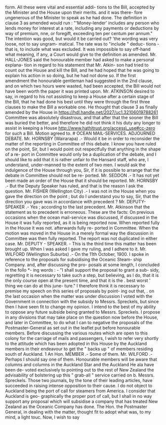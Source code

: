 form. All these were vital and essential addi- tions to the Bill, accepted by the Minister and the House upon their merits. and it was there- fore ungenerous of the Minister to speak as he had done. The definition in clause 3 as amended would run : "'Money-lender' includes any person who lends money for interest at a rate, including any payments or deductions by way of premium, nne, or foregift, exceeding ten per centum per annum." The intention was good, but would it be carried out? 'the wording was very loose, not to say ungram- matical. The rate was to "include " deduc- tions - that is, to include what was excluded. It was impossible to say off-hand what meaning, if any, a Court would give to the definition as amended. Mr. HALL-JONES said the honourable member had asked to make a personal explana- tion in regard to his statement that Mr. Atkin- son had tried to count out the House and kill the Bill, and he had hoped that he was going to explain his action in so doing, but he had not done so. If the first amendment the honourable gentleman had suggested in the 2nd clause, and on which two hours were wasted, had been accepted, the Bill would not have been worth the paper it was printed upon. Mr. ATKINSON desired to say, in regard to his not assisting to keep a House after a certain stage of the Bill, that he had done his best until they were through the first three clauses to make the Bill a workable one. He thought that clause 3 as finally amended by the House in https://hdl.handle.net/2027/uc1.32106019788261 Committee was absolutely disastrous, and that after that the sooner the Bill was buried the better, and therefore he did not think it his duty any longer to assist in keeping a House http://www.hathitrust.org/access\_use#cc-zero for such a Bill. Motion agreed to. # OCEAN MAIL-SERVICES. ADJOURNED DEBATE. Mr. HORNSBY (Wairarapa) .- Would it be in order to reconsider the matter of the reporting in Committee of this debate. I know you have ruled on the point, Sir, but I would point out respectfully that anything in the shape of a re- port in Committee would only be a duplication of the debate, and I should like to add that it is rather unfair to the Hansard staff, who are, I understand, under-manned to the extent of two men. I would ask the indulgence of the House through you, Sir, if it is possible to arrange that the debate in Committee should not be re- ported. Mr. SEDDON .- It has not yet been made an order of the House that it should be reported. Mr. HORNSBY .- But the Deputy Speaker has ruled, and that is the reason I ask the question. Mr. FISHER (Wellington City) .- I was not in the House when you gave the direction on the point ; but do I understand you to say, Sir, that the direction you gave was in accordance with precedent ? Mr. DEPUTY-SPEAKER .- Yes ; according to the last precedent. Mr. Atkinson that the statement as to precedent is erroneous. These are the facts: On previous occasions when the ocean mail-service was discussed, if discussed in the House it was fully reported, as it is being reported now. When reported fully in the House it was not. afterwards fully re- ported in Committee. When the motion was moved in the House in a merely formal way the discussion in Committee was then fully reported. The report was not duplicated in either case. Mr. DEPUTY - SPEAKER. - This is the third time this matter has been brought up. When I was asked I gave my ruling, and I adhere to it. Mr. WILFORD (Wellington Suburbs) .- On the 11th October, 1900. I spoke in reference to the proposals for subsidising the Oceanic Steam- ship Company. and, after discussing the pro- posals at some length, I concluded in the follo \*- ing words : - "I shall support the proposal to grant a sub- sidy, regretting it is necessary to take such a step, but believing, as I do, that it is the only course open at the present time, and that it is the . best worst ' thing we can do at this june- ture." I therefore think it is necessary to premise my speech on this series of proposals by point- ing out that, . on the last occasion when the matter was under discussion I voted with the Government in connection with the subsidy to Messrs. Spreckels, but since then I have seen fit to change my opinion. I intend to the best of my ability to oppose any future subside being granted to Messrs. Spreckels. I propose in any divisions that may take place on the question now before the House, and later in Committee, to do what I can to negative the proposals of the Postmaster-General as set out in the leaflet put before honourable members. Before discussing the various routes which are open to this colony for the carriage of mails and passengers, I wish to refer very shortly to the attitude which has been adopted in this House by the Auckland members in their endeavour to get the " backs up " of members residing south of Auckland. 1 An Hon. MEMBER .- Some of them. Mr. WILFORD .- Perhaps I should say one of them. Honourable members will be aware that columns and columns in the Auckland Star and the Auckland He ala have been de- voted exclusively to pointing out to the rest of New Zealand the advisability of bolstering up this " grab-all " service carried on b. Messrs. Spreckels. Those two journals, by the tone of their leading articles, have succeeded in raising intense opposition to their cause. I do not object to Auckland being the port of call for steamers from America. I consider that Auckland is geo- graphically the proper port of call, but I shall in no way support any proposal which will subsidise a company that has treated New Zealand as the Oceanic Company has done. The Hon. the Postmaster General, in dealing with the matter, thought fit to adopt what was, to my mind, a light touc. Now, I wish to say 
